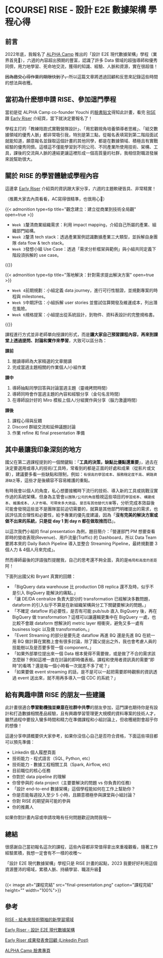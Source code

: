# [COURSE] RISE - 設計 E2E 數據架構 學程心得

<!--more-->
## 前言
    
2022年底，我報名了 [ALPHA Camp](https://www.facebook.com/alphacamp.tw) 推出的「設計 E2E 現代數據架構」學程（業界首見👀），六週的內容超出預期的豐富，認識了許多 Data 領域的超強導師和優秀同儕，用力地學習、死命地交流，獲得的知識、經驗、人脈和資源，實在很超值！
    
~~因為繳交心得作業的期限快到了，~~所以這篇文章將透過回顧和反思來記錄這些時間的想法與收穫。
    

## 當初為什麽想申請 RISE、參加這門學程
    
當初是從 ALPHA Camp co-founder Youchi 的[臉書貼文](https://www.facebook.com/alphacamp.tw/posts/pfbid023VgjTruqFB8Q4DCgxvNtFK2uoXbMqCrntGk6m8tFt9kQG8wdYKan4kQFnbnAy1FLl)得知此計畫，看完 [RISE](https://www.notion.so/535cb38c368a438aa268a5528dac54ae) 跟 [Early Riser](https://www.notion.so/c15b8a99e68a402cba1d623c7cdae290) 介紹頁，當下就決定要報名了！
    
學程主打的「教練陪跑式實戰營隊設計」、「用宏觀視角培養領導者思維」、「結交數據領域的優秀人脈」都非常吸引我，特別是第三點，從報名表填寫到第二階段面試就能知道，願意報名並錄取這個計畫的其他同學，都是在數據領域、積極且有實戰經驗的優秀同儕。這樣這不僅能學習到不同公司、不同產業所使用技術、架構、工具，課後的交流與人脈的連結更讓這裡形成一個高質量的社群，我相信對職涯發展來說幫助很大。
    
## 關於 RISE 的學習體驗或學程內容
    
    
這邊拿 [Early Riser](https://www.notion.so/c15b8a99e68a402cba1d623c7cdae290) 介紹頁的資訊跟大家分享，六週的主題軟硬皆具、非常精實！

（推薦大家去內頁看看，AC寫得很精準，也很用心💪）

{{< admonition type=tip title="觀念建立：建立從商業到技術全局觀" open=true >}}
    
- `Week 1`釐清商業組織需求：利用 impact mapping，介紹自己所屬的產業、組織部門結構。
- `Week 2`釐清 tech stack：透過產業案例認識數據產業三大類型，並拆解自身團隊 data flow & tech stack。
- `Week 3`發想小組 Use Case：透過「需求分析框架與範例」與小組共同定義下階段須拆解的 use case。

{{</admonition>}}

{{< admonition type=tip title="落地解決：針對需求提出解決方案" open=true >}}
    
- `Week 4`前期規劃：小組定義 data journey，進行可行性驗證，並規劃專案的時程與 milestones。
- `Week 5`中期評估：小組拆解 user stories 並嘗試估算開發及維運成本，列出潛在風險。
- `Week 6`規格提案：小組提出從系統設計，到物件、資料表設計的完整規格書。
    
{{</admonition>}}
    
課程進行方式並非老師單向授課的形式，而是**讓大家自己預習課程內容，再來到課堂上透過提問、討論和實作來學習**，大致可以區分為：
    
**課前**
1. 閱讀導師為大家精選的文章閱讀
2. 完成當週主題相關的作業個人/小組作業

**課中**
1. 導師抽點同學回答與討論當週主題（靈魂拷問時間）
2. 導師同時會作當週主題的內容和經驗分享（金句名言時間）
3. 在導師設計好的 Miro 模板上個人/分組實作與分享（腦力激盪時間）

**課後**
1. 課程心得與反饋
2. Discord 群組交流和延伸議題討論
3. 作業 refine 和 final presentation 準備
    
## 其中最讓我印象深刻的地方
    
國父在第二週課程提到的一個關鍵點：「**工具的決策，缺點比優點還重要**」，過去在決定要選用或導入的技術/工具時，常看到的都是正面的好處和成果（從影片或文章），建議要多看一些缺點和限制，例如：`有很高的學習成本`、`服務穩定度不高`、`網路資源缺乏`等，這些才是後續容不容易維護的重點。

有時我會以個人的角度，私心想要接觸時下流行的技術、導入新的工具或挑戰沒實作過的系統架構，但身為主管會`以團隊/公司的角度`檢視這些項目的`學習成本`、`構建成本`、`維護成本`、`人才市場`、`可帶來多大效益`、`是否有其他替代方案`等，分析完成本效益後可能會發現這些並不是團隊當前迫切需要的，就算是其他部門明確提出的需求，也該評估其合理性和必要性，給予專業的優先度建議，因為「**沒有完美的解決方案或做不出來的系統，只是從 day 1 到 day n 都在做取捨而已**」。

以這次我們小組的 final presentation 為例，題目簡介：「營運部門 PM 想要查看即時的營收表現(Revenue)、用戶流量(Traffic) 的 Dashboard，所以 Data Team 要將本來的 Daily Batch Pipeline 導入並整合 Streaming Pipeline，最終規劃要 3個人力 & 4個人月來完成」。

然而導師最後的評語強烈提醒我，自己的思考還不夠全面，真的是`格局和高度的差距`阿！

下面列出國父和 Bryant 真實的回饋：
- 「BigQuery data warehouse 比 production DB replica 還不及時，似乎不是引入 BigQuery 能解決的痛點。」
- 「讓 DE/DA centralize 負責大部分的 transformation 已經解決多數問題，dataform 的引入似乎不算是在新組織架構與分工下關鍵要解決的問題。」
- 「不確定 dataflow 的必要性，是否有可能 pub/sub 直入 BigQuery 後，再在 BigQuery 做 transformation？這樣可以讓邏輯更集中在 BigQuery 一處，也比較不會跟 dataform 想解決的 metric layer 相衝突，避免又多一處有business logic 以及做 transformation。」
- 「Event Streaming 的部分是要先走 dataflow 再進 BQ 還是先進 BQ 在統一用 BQ 做計算在實務上會有很多討論，除了國父提出之外，我也會考慮人員的技能樹以及是否要多管一個 component。」
- 「如果外部單位提出來一個 Data 根本覺得不需要做，或是做了不合的需求該怎麼辦？例如這裡一直在討論的即時儀表板。課程和使用者資訊真的需要“即時”的看嗎？還是每一個小時看一次就差不多了呢？」
- 「如果要做 event streaming 的話，是不是可以一起把需要即時觀察的資訊透過 event 送出來，就不用再多導入一個 CDC 的系統？」

## 給有興趣申請 RISE 的朋友一些建議

此計畫很適合**學習動機強並樂意在社群中共學**的朋友參加，這門課也期待你是有設計和打造數據相關產品經驗，且有興趣學習管理更大規模的資料專案的技術人才，雖然過程中要投入蠻多時間和精力在準備課程和小組討論上，但收穫絕對會超乎你的想像！

這邊分享申請概要供大家參考，如果你沒信心自己是否符合資格，下面這些項目都可以預先準備：
- Linkedin 個人履歷頁面
- 技術能力 - 程式語言（SQL, Python, etc）
- 技術能力 - 數據工程相關工具（Spark, Airflow, etc)
- 目前職位的核心任務
- 你對於 data pipeline 的理解
- 你曾參與的 data project（主要要解決的問題 vs 你負責的任務）
- 「設計 end-to-end 數據架構」這個學程能如何在工作上幫助你？
- 你是否能每週投入至少 5 小時，且願意積極參與課堂與小組討論？
- 你對 RISE 的期望與可能的參與
- 你的推薦人

如果你對計畫內容或申請攻略有任何問題歡迎詢問我哦～

## 總結
很感謝自己當初報名這次的課程，這些內容都非常值得拿出來重複觀看，隨著工作經驗累積，我想一定會有不一樣的收穫～

「設計 E2E 現代數據架構」學程只是 RISE 計畫的起點，2023 我要好好利用這個資源豐沛的場域，累積人脈、持續學習、職涯升級🙏

<br>
{{< image alt="課程完結" src="final-presentation.png" caption="課程完結" height="" width="100%">}}

## 參考
[RISE - 給未來技術領袖的新學習場域](https://achq.notion.site/RISE-535cb38c368a438aa268a5528dac54ae)

[Early Riser - 設計 E2E 現代數據架構](https://www.notion.so/c15b8a99e68a402cba1d623c7cdae290)

[Early Riser 成果發表會回顧 (Linkedin Post)](https://www.linkedin.com/feed/update/urn:li:activity:7021370176159842304/)

[ALPHA Camp 臉書專頁](https://www.facebook.com/alphacamp.tw)

